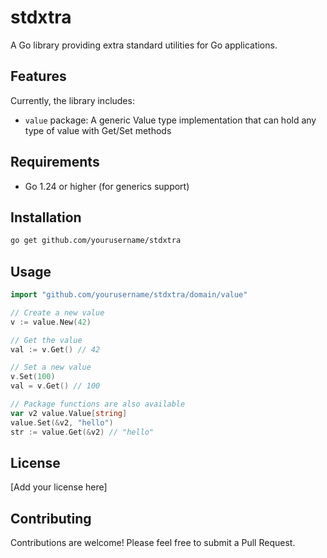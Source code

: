 # stdxtra

A Go library providing extra standard utilities for Go applications.

## Features

Currently, the library includes:

- `value` package: A generic Value type implementation that can hold any type of value with Get/Set methods

## Requirements

- Go 1.24 or higher (for generics support)

## Installation

```bash
go get github.com/yourusername/stdxtra
```

## Usage

```go
import "github.com/yourusername/stdxtra/domain/value"

// Create a new value
v := value.New(42)

// Get the value
val := v.Get() // 42

// Set a new value
v.Set(100)
val = v.Get() // 100

// Package functions are also available
var v2 value.Value[string]
value.Set(&v2, "hello")
str := value.Get(&v2) // "hello"
```

## License

[Add your license here]

## Contributing

Contributions are welcome! Please feel free to submit a Pull Request.